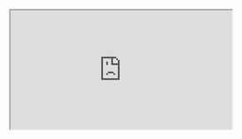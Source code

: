 <iframe width="400" height="215" src="https://murena.io/apps/calendar/embed/AWXQ9ZzJqZjZp78b"></iframe>